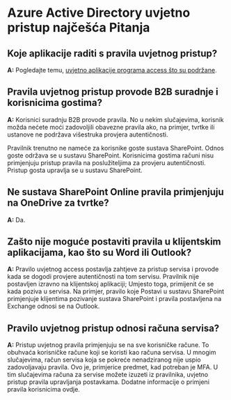 <properties
    pageTitle="Azure Active Directory uvjetno pristup najčešća pitanja vezana uz | Microsoft Azure"
    description="Najčešća pitanja o uvjetno programa access "
    services="active-directory"
    documentationCenter=""
    authors="MarkusVi"
    manager="femila"
    editor=""/>

<tags
    ms.service="active-directory"
    ms.workload="identity"
    ms.tgt_pltfrm="na"
    ms.devlang="na"
    ms.topic="article"
    ms.date="10/20/2016"
    ms.author="markvi"/>

# <a name="azure-active-directory-conditional-access-faq"></a>Azure Active Directory uvjetno pristup najčešća Pitanja

## <a name="which-applications-work-with-conditional-access-policies"></a>Koje aplikacije raditi s pravila uvjetnog pristup?

**A:** Pogledajte temu, [uvjetno aplikacije programa access što su podržane](active-directory-conditional-access-supported-apps.md).

## <a name="are-conditional-access-policies-enforced-for-b2b-collaboration-and-guest-users"></a>Pravila uvjetnog pristup provode B2B suradnje i korisnicima gostima?

**A:** Korisnici suradnju B2B provode pravila. No u nekim slučajevima, korisnik možda nećete moći zadovoljili obavezne pravila ako, na primjer, tvrtke ili ustanove ne podržava višestruka provjera autentičnosti. 

Pravilnik trenutno ne nameće za korisnike goste sustava SharePoint. Odnos goste održava se u sustavu SharePoint. Korisnicima gostima računi nisu primjenjuju pristup pravila na poslužiteljima za provjeru autentičnosti. Pristup gosta upravlja se u sustavu SharePoint.

## <a name="does-a-sharepoint-online-policy-also-apply-to-onedrive-for-business"></a>Ne sustava SharePoint Online pravila primjenjuju na OneDrive za tvrtke?

**A:** Da.
 
## <a name="why-cant-i-set-a-policy-on-client-apps-like-word-or-outlook"></a>Zašto nije moguće postaviti pravila u klijentskim aplikacijama, kao što su Word ili Outlook?

**A:** Pravilo uvjetnog access postavlja zahtjeve za pristup servisa i provode kada se dogodi provjere autentičnosti na tom servisu. Pravilnik nije postavljen izravno na klijentskoj aplikaciji; Umjesto toga, primijenit će se kada poziva u servisa. Na primjer, pravilo koje Postavi u sustavu SharePoint primjenjuje klijentima pozivanje sustava SharePoint i pravila postavljena na Exchange odnosi se na Outlook.


## <a name="does-a-conditional-access-policy-apply-to-service-accounts"></a>Pravilo uvjetnog pristup odnosi računa servisa?

**A:** Pristup uvjetnog pravila primjenjuju se na sve korisničke račune. To obuhvaća korisničke račune koji se koristi kao računa servisa. U mnogim slučajevima, račun servisa koja se pokreće nenadziranog nije uspio zadovoljavaju pravila. Ovo je, primjerice predmet, kad potreban je MFA. U tim slučajevima računa za servise možete izuzeti iz pravilnika, uvjetno pristup pravila upravljanja postavkama. Dodatne informacije o primjeni pravila korisnicima ovdje.
